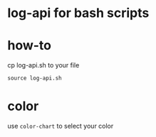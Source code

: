# log-api for bash scripts

# how-to 
cp log-api.sh  to your file
```
source log-api.sh
```
# color
use `color-chart` to select your color
